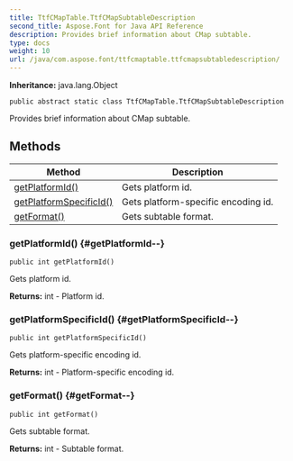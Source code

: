 ```yaml
---
title: TtfCMapTable.TtfCMapSubtableDescription
second_title: Aspose.Font for Java API Reference
description: Provides brief information about CMap subtable.
type: docs
weight: 10
url: /java/com.aspose.font/ttfcmaptable.ttfcmapsubtabledescription/
---
```

**Inheritance:**
java.lang.Object
```
public abstract static class TtfCMapTable.TtfCMapSubtableDescription
```

Provides brief information about CMap subtable.
## Methods

| Method | Description |
| --- | --- |
| [getPlatformId()](#getPlatformId--) | Gets platform id. |
| [getPlatformSpecificId()](#getPlatformSpecificId--) | Gets platform-specific encoding id. |
| [getFormat()](#getFormat--) | Gets subtable format. |
### getPlatformId() {#getPlatformId--}
```
public int getPlatformId()
```


Gets platform id.

**Returns:**
int - Platform id.
### getPlatformSpecificId() {#getPlatformSpecificId--}
```
public int getPlatformSpecificId()
```


Gets platform-specific encoding id.

**Returns:**
int - Platform-specific encoding id.
### getFormat() {#getFormat--}
```
public int getFormat()
```


Gets subtable format.

**Returns:**
int - Subtable format.
